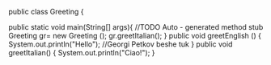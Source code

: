 public class Greeting {

public static void main(String[] args){
    //TODO Auto - generated method stub
    Greeting gr= new Greeting ();
    gr.greetItalian();
}
public void greetEnglish () {
    System.out.println("Hello");
    //Georgi Petkov beshe tuk
}
public void greetItalian()
{
    System.out.println("Ciao!");
}

